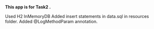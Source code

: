 **This app is for Task2 .**

Used H2 InMemoryDB
Added insert statements in data.sql in resources folder.
Added @LogMethodParam annotation.
